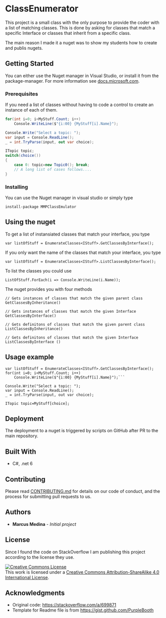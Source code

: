﻿# ClassEnumerator

This project is a small class with the only purpose to provide the coder with a list of matching classes. This is done by asking for classes that match a specific Interface or classes that inherit from a specific class. 

The main reason I made it a nuget was to show my students how to create and publis nugets.

## Getting Started

You can either use the Nuget manager in Visual Studio, or install it from the package-manager.
For more information see [docs.microsoft.com](https://docs.microsoft.com/en-us/nuget/quickstart/install-and-use-a-package-in-visual-studio).

### Prerequisites

If you need a list of classes without having to code a control to create an instance of each of them.
```cs
for(int i=0; i<MyStuff.Count; i++)
    Console.WriteLine($"{i:00} {MyStuff[i].Name}");

Console.Write("Select a topic: ");
var input = Console.ReadLine();
_ = int.TryParse(input, out var choice);

ITopic topic;
switch(choice())
{
    case 0: topic=new Topic0(); break;
    // A long list of cases follows....
}
```

### Installing

You can use the Nuget manager in visual studio or simply type
```
install-package MMPClassEmulator
```

## Using the nuget

To get a list of instansiated classes that match your interface, you type
```
var listOfStuff = EnumerateClasses<IStuff>.GetClassesByInterface();
```
If you only want the name of the classes that match your interface, you type
```
var listOfStuff = EnumerateClasses<IStuff>.ListClassesByInterface();
```
To list the classes you could use
```
ListOfStuff.ForEach(i => Console.WriteLine(i.Name));
```
The nuget provides you with four methods
```
// Gets instances of classes that match the given parent class
GetClassesByInheritance()

// Gets instances of classes that match the given Interface
GetClassesByInterface()

// Gets definitons of classes that match the given parent class
ListClassesByInheritance()

// Gets definitons of classes that match the given Interface
ListClassesByInterface ()
```
## Usage example
```
var listOfStuff = EnumerateClasses<IStuff>.GetClassesByInterface();
for(int i=0; i<MyStuff.Count; i++)
    Console.WriteLine($"{i:00} {MyStuff[i].Name}");```

Console.Write("Select a topic: ");
var input = Console.ReadLine();
_ = int.TryParse(input, out var choice);

ITopic topic=MyStuff[choice];
```

## Deployment

The deployment to a nuget is triggered by scripts on GitHub after PR to the main repository.

## Built With

* C#, .net 6 
  
## Contributing
Please read [CONTRIBUTING.md](https://gist.github.com/PurpleBooth/b24679402957c63ec426) for details on our code of conduct, and the process for submitting pull requests to us.

## Authors

* **Marcus Medina** - *Initial project*

## License
Since I found the code on StackOverflow I am publishing this project according to the license they use.

<a rel="license" href="http://creativecommons.org/licenses/by-sa/4.0/"><img alt="Creative Commons License" style="border-width:0" src="https://i.creativecommons.org/l/by-sa/4.0/88x31.png" /></a><br />This work is licensed under a <a rel="license" href="http://creativecommons.org/licenses/by-sa/4.0/">Creative Commons Attribution-ShareAlike 4.0 International License</a>.
## Acknowledgments

* Original code: https://stackoverflow.com/a/699871
* Template for Readme file is from https://gist.github.com/PurpleBooth
